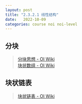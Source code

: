 ```yaml
---
layout: post
title: "2.3.2.1 线性结构"
date:   2022-10-09
categories: course noi noi-level
---
```


## 分块

> [分块思想 - OI Wiki](https://oi-wiki.org/ds/decompose/)  
> [块状数组 - OI Wiki](https://oi-wiki.org/ds/block-array/)

## 块状链表

> [块状链表 - OI Wiki](https://oi-wiki.org/ds/block-list/)